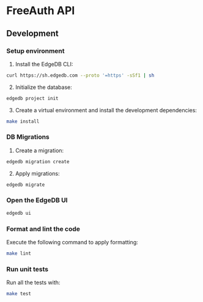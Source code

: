 # FreeAuth API

## Development

### Setup environment

1. Install the EdgeDB CLI:

```bash
curl https://sh.edgedb.com --proto '=https' -sSf1 | sh
```

2. Initialize the database:

```bash
edgedb project init
```

3. Create a virtual environment and install the development dependencies:

```bash
make install
```

### DB Migrations

1. Create a migration:

```bash
edgedb migration create
```

2. Apply migrations:

```bash
edgedb migrate
```

### Open the EdgeDB UI

```bash
edgedb ui
```

### Format and lint the code

Execute the following command to apply formatting:

```bash
make lint
```

### Run unit tests

Run all the tests with:

```bash
make test
```
